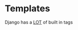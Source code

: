 # Templates

Django has a [LOT](https://docs.djangoproject.com/en/5.1/ref/templates/builtins/) of built in tags
